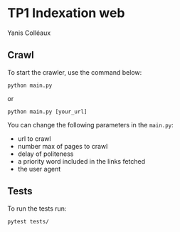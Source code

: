 # TP1 Indexation web
Yanis Colléaux
## Crawl

To start the crawler, use the command below:
```
python main.py
```

or

```
python main.py [your_url]
```

You can change the following parameters in the `main.py`:
* url to crawl
* number max of pages to crawl
* delay of politeness
* a priority word included in the links fetched
* the user agent

## Tests

To run the tests run:
```
pytest tests/
```